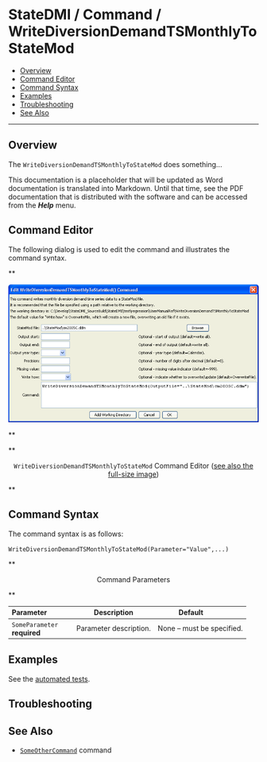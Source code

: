 # StateDMI / Command / WriteDiversionDemandTSMonthlyToStateMod #

* [Overview](#overview)
* [Command Editor](#command-editor)
* [Command Syntax](#command-syntax)
* [Examples](#examples)
* [Troubleshooting](#troubleshooting)
* [See Also](#see-also)

-------------------------

## Overview ##

The `WriteDiversionDemandTSMonthlyToStateMod` does something...

This documentation is a placeholder that will be updated as Word documentation is translated into Markdown.
Until that time, see the PDF documentation that is distributed with the software and can be accessed
from the ***Help*** menu.

## Command Editor ##

The following dialog is used to edit the command and illustrates the command syntax.

**<p style="text-align: center;">
![WriteDiversionDemandTSMonthlyToStateMod](WriteDiversionDemandTSMonthlyToStateMod.png)
</p>**

**<p style="text-align: center;">
`WriteDiversionDemandTSMonthlyToStateMod` Command Editor (<a href="../WriteDiversionDemandTSMonthlyToStateMod.png">see also the full-size image</a>)
</p>**

## Command Syntax ##

The command syntax is as follows:

```text
WriteDiversionDemandTSMonthlyToStateMod(Parameter="Value",...)
```
**<p style="text-align: center;">
Command Parameters
</p>**

| **Parameter**&nbsp;&nbsp;&nbsp;&nbsp;&nbsp;&nbsp;&nbsp;&nbsp;&nbsp;&nbsp;&nbsp;&nbsp; | **Description** | **Default**&nbsp;&nbsp;&nbsp;&nbsp;&nbsp;&nbsp;&nbsp;&nbsp;&nbsp;&nbsp; |
| --------------|-----------------|----------------- |
|`SomeParameter`<br>**required**|Parameter description.|None – must be specified.|

## Examples ##

See the [automated tests](https://github.com/OpenCDSS/cdss-app-statedmi-test/tree/master/test/regression/commands/WriteDiversionDemandTSMonthlyToStateMod).

## Troubleshooting ##

## See Also ##

* [`SomeOtherCommand`](../SomeOtherCommand/SomeOtherCommand) command
